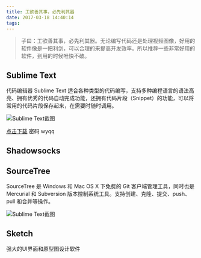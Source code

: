 ```yaml
---
title: 工欲善其事，必先利其器
date: 2017-03-18 14:40:14
tags:
---
```

> 子曰：工欲善其事，必先利其器。无论编写代码还是处理视频图像，好用的软件像是一把利剑，可以合理的来提高开发效率。所以推荐一些非常好用的软件，到用的时候唯快不破。

## Sublime Text
代码编辑器 Sublime Text 适合各种类型的代码编写，支持多种编程语言的语法高亮、拥有优秀的代码自动完成功能，还拥有代码片段（Snippet）的功能，可以将常用的代码片段保存起来，在需要时随时调用。  

![Sublime Text截图](/images/工欲善其事，必先利其器/1.jpg)


[点击下载](https://pan.baidu.com/s/1pLAX3B1) 密码 wyqq
## Shadowsocks
## SourceTree
SourceTree 是 Windows 和 Mac OS X 下免费的 Git 客户端管理工具，同时也是 Mercurial 和 Subversion 版本控制系统工具。支持创建、克隆、提交、push、pull 和合并等操作。


![Sublime Text截图](/images/工欲善其事，必先利其器/sourcetree.jpg)

## Sketch
强大的UI界面和原型图设计软件



